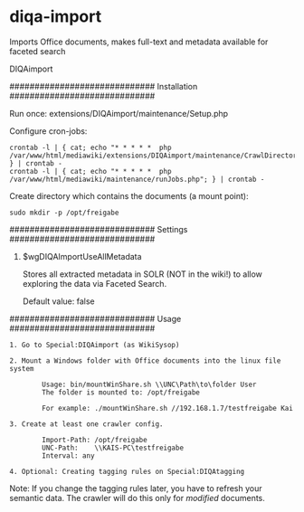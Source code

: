 # diqa-import
Imports Office documents, makes full-text and metadata available for faceted search

DIQAimport

#############################
	Installation	
#############################

 Run once:
 	extensions/DIQAimport/maintenance/Setup.php
 	
 Configure cron-jobs:
 
 	crontab -l | { cat; echo "* * * * *  php /var/www/html/mediawiki/extensions/DIQAimport/maintenance/CrawlDirectory.php"; } | crontab -
	crontab -l | { cat; echo "* * * * *  php /var/www/html/mediawiki/maintenance/runJobs.php"; } | crontab -
	
 Create directory which contains the documents (a mount point):
 
	sudo mkdir -p /opt/freigabe

#############################
    Settings
#############################

1. $wgDIQAImportUseAllMetadata

	Stores all extracted metadata in SOLR (NOT in the wiki!) to allow 
	exploring the data via Faceted Search.
	
	Default value: false
 	
#############################
	Usage	
#############################

	1. Go to Special:DIQAimport (as WikiSysop)
	
	2. Mount a Windows folder with Office documents into the linux file system
	
			Usage: bin/mountWinShare.sh \\UNC\Path\to\folder User
			The folder is mounted to: /opt/freigabe
			
			For example: ./mountWinShare.sh //192.168.1.7/testfreigabe Kai
			
	3. Create at least one crawler config. 
			
			Import-Path: /opt/freigabe
			UNC-Path:    \\KAIS-PC\testfreigabe
			Interval: any
	
	4. Optional: Creating tagging rules on Special:DIQAtagging
	
Note:
	If you change the tagging rules later, you have to refresh your semantic data.
	The crawler will do this only for *modified* documents.
	


 	
